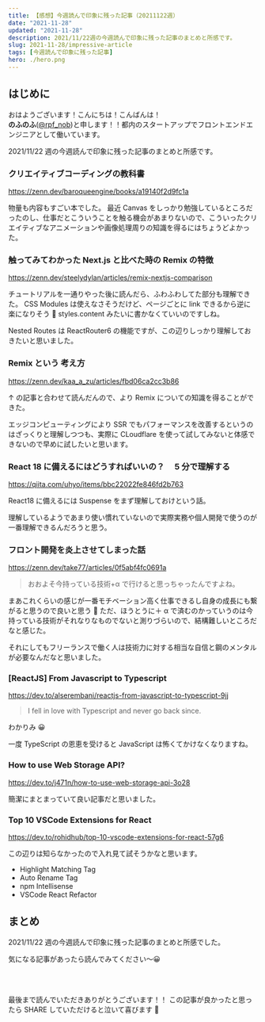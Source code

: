 ```yaml
---
title: 【感想】今週読んで印象に残った記事（20211122週）
date: "2021-11-28"
updated: "2021-11-28"
description: 2021/11/22週の今週読んで印象に残った記事のまとめと所感です。
slug: 2021-11-28/impressive-article
tags: [今週読んで印象に残った記事]
hero: ./hero.png
---
```


## はじめに

おはようございます！こんにちは！こんばんは！<br>
**のふのふ**([@rpf_nob](https://twitter.com/rpf_nob))と申します！！都内のスタートアップでフロントエンドエンジニアとして働いています。

2021/11/22 週の今週読んで印象に残った記事のまとめと所感です。

### クリエイティブコーディングの教科書

https://zenn.dev/baroqueengine/books/a19140f2d9fc1a

物量も内容もすごい本でした。
最近 Canvas をしっかり勉強しているところだったのし、仕事だとこういうことを触る機会があまりないので、こういったクリエイティブなアニメーションや画像処理周りの知識を得るにはちょうどよかった。

### 触ってみてわかった Next.js と比べた時の Remix の特徴

https://zenn.dev/steelydylan/articles/remix-nextjs-comparison

チュートリアルを一通りやった後に読んだら、ふわふわしてた部分も理解できた。
CSS Modules は使えなさそうだけど、ページごとに link できるから逆に楽になりそう 🤔
styles.content みたいに書かなくていいのですしね。

Nested Routes は ReactRouter6 の機能ですが、この辺りしっかり理解しておきたいと思いました。

### Remix という 考え方

https://zenn.dev/kaa_a_zu/articles/fbd06ca2cc3b86

↑ の記事と合わせて読んだんので、より Remix についての知識を得ることができた。

エッジコンピューティングにより SSR でもパフォーマンスを改善するというのはざっくりと理解しつつも、実際に CLoudflare を使って試してみないと体感できないので早めに試したいと思います。

### React 18 に備えるにはどうすればいいの？　 5 分で理解する

https://qiita.com/uhyo/items/bbc22022fe846fd2b763

React18 に備えるには Suspense をまず理解しておけという話。

理解しているようであまり使い慣れていないので実際実務や個人開発で使うのが一番理解できるんだろうと思う。

### フロント開発を炎上させてしまった話

https://zenn.dev/take77/articles/0f5abf4fc0691a

> おおよそ今持っている技術+α で行けると思っちゃったんですよね。

まあこれくらいの感じが一番モチベーション高く仕事できるし自身の成長にも繋がると思うので良いと思う 🤔
ただ、ほうとうに＋ α で済むのかっていうのは今持っている技術がそれなりなものでないと測りづらいので、結構難しいところだなと感じた。

それにしてもフリーランスで働く人は技術力に対する相当な自信と鋼のメンタルが必要なんだなと思いました。

### [ReactJS] From Javascript to Typescript

https://dev.to/alserembani/reactjs-from-javascript-to-typescript-9jj

> I fell in love with Typescript and never go back since.

わかりみ 😀

一度 TypeScript の恩恵を受けると JavaScript は怖くてかけなくなりますね。

### How to use Web Storage API?

https://dev.to/j471n/how-to-use-web-storage-api-3o28

簡潔にまとまっていて良い記事だと思いました。

### Top 10 VSCode Extensions for React

https://dev.to/rohidhub/top-10-vscode-extensions-for-react-57g6

この辺りは知らなかったので入れ見て試そうかなと思います。

- Highlight Matching Tag
- Auto Rename Tag
- npm Intellisense
- VSCode React Refactor

## まとめ

2021/11/22 週の今週読んで印象に残った記事のまとめと所感でした。

気になる記事があったら読んでみてください〜😀

<br>
<br>

最後まで読んでいただきありがとうございます！！
この記事が良かったと思ったら SHARE していただけると泣いて喜びます 🤣
